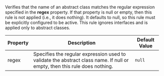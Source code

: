 
Verifies that the name of an abstract class matches the regular expression specified in the
**regex** property. If that property is null or empty, then this rule is not applied
(i.e., it does nothing). It defaults to null, so this rule must be explicitly configured to be
active. This rule ignores interfaces and is applied only to abstract classes.

| Property                    | Description            | Default Value    |
|-----------------------------|------------------------|------------------|
| regex                       | Specifies the regular expression used to validate the abstract class name. If null or empty, then this rule does nothing. | `null` |
